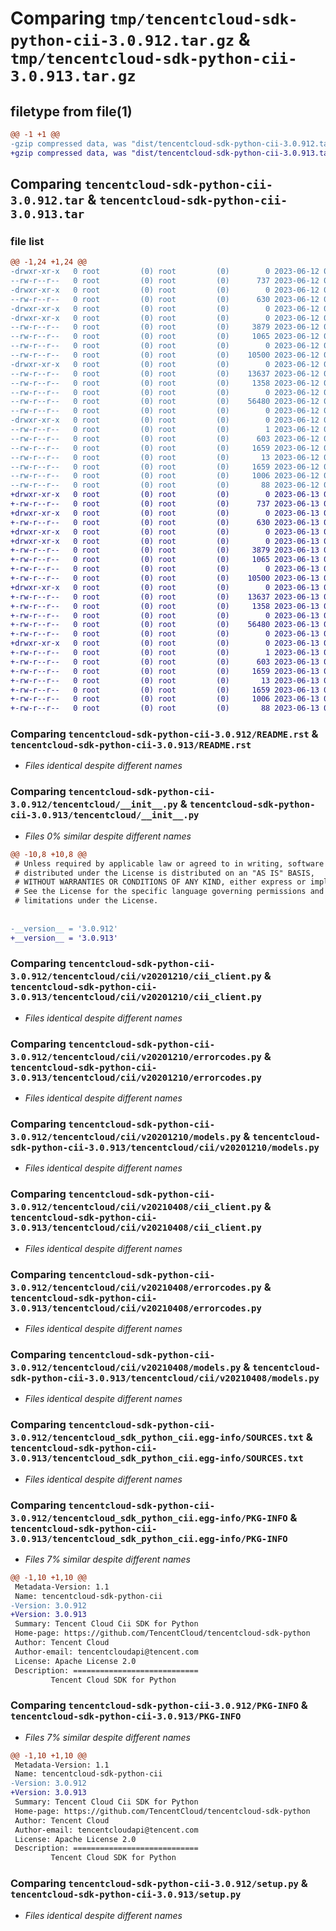 # Comparing `tmp/tencentcloud-sdk-python-cii-3.0.912.tar.gz` & `tmp/tencentcloud-sdk-python-cii-3.0.913.tar.gz`

## filetype from file(1)

```diff
@@ -1 +1 @@
-gzip compressed data, was "dist/tencentcloud-sdk-python-cii-3.0.912.tar", last modified: Mon Jun 12 02:59:28 2023, max compression
+gzip compressed data, was "dist/tencentcloud-sdk-python-cii-3.0.913.tar", last modified: Tue Jun 13 02:07:16 2023, max compression
```

## Comparing `tencentcloud-sdk-python-cii-3.0.912.tar` & `tencentcloud-sdk-python-cii-3.0.913.tar`

### file list

```diff
@@ -1,24 +1,24 @@
-drwxr-xr-x   0 root         (0) root         (0)        0 2023-06-12 02:59:28.000000 tencentcloud-sdk-python-cii-3.0.912/
--rw-r--r--   0 root         (0) root         (0)      737 2023-06-12 02:59:28.000000 tencentcloud-sdk-python-cii-3.0.912/README.rst
-drwxr-xr-x   0 root         (0) root         (0)        0 2023-06-12 02:59:28.000000 tencentcloud-sdk-python-cii-3.0.912/tencentcloud/
--rw-r--r--   0 root         (0) root         (0)      630 2023-06-12 02:59:28.000000 tencentcloud-sdk-python-cii-3.0.912/tencentcloud/__init__.py
-drwxr-xr-x   0 root         (0) root         (0)        0 2023-06-12 02:59:28.000000 tencentcloud-sdk-python-cii-3.0.912/tencentcloud/cii/
-drwxr-xr-x   0 root         (0) root         (0)        0 2023-06-12 02:59:28.000000 tencentcloud-sdk-python-cii-3.0.912/tencentcloud/cii/v20201210/
--rw-r--r--   0 root         (0) root         (0)     3879 2023-06-12 02:59:28.000000 tencentcloud-sdk-python-cii-3.0.912/tencentcloud/cii/v20201210/cii_client.py
--rw-r--r--   0 root         (0) root         (0)     1065 2023-06-12 02:59:28.000000 tencentcloud-sdk-python-cii-3.0.912/tencentcloud/cii/v20201210/errorcodes.py
--rw-r--r--   0 root         (0) root         (0)        0 2023-06-12 02:59:28.000000 tencentcloud-sdk-python-cii-3.0.912/tencentcloud/cii/v20201210/__init__.py
--rw-r--r--   0 root         (0) root         (0)    10500 2023-06-12 02:59:28.000000 tencentcloud-sdk-python-cii-3.0.912/tencentcloud/cii/v20201210/models.py
-drwxr-xr-x   0 root         (0) root         (0)        0 2023-06-12 02:59:28.000000 tencentcloud-sdk-python-cii-3.0.912/tencentcloud/cii/v20210408/
--rw-r--r--   0 root         (0) root         (0)    13637 2023-06-12 02:59:28.000000 tencentcloud-sdk-python-cii-3.0.912/tencentcloud/cii/v20210408/cii_client.py
--rw-r--r--   0 root         (0) root         (0)     1358 2023-06-12 02:59:28.000000 tencentcloud-sdk-python-cii-3.0.912/tencentcloud/cii/v20210408/errorcodes.py
--rw-r--r--   0 root         (0) root         (0)        0 2023-06-12 02:59:28.000000 tencentcloud-sdk-python-cii-3.0.912/tencentcloud/cii/v20210408/__init__.py
--rw-r--r--   0 root         (0) root         (0)    56480 2023-06-12 02:59:28.000000 tencentcloud-sdk-python-cii-3.0.912/tencentcloud/cii/v20210408/models.py
--rw-r--r--   0 root         (0) root         (0)        0 2023-06-12 02:59:28.000000 tencentcloud-sdk-python-cii-3.0.912/tencentcloud/cii/__init__.py
-drwxr-xr-x   0 root         (0) root         (0)        0 2023-06-12 02:59:28.000000 tencentcloud-sdk-python-cii-3.0.912/tencentcloud_sdk_python_cii.egg-info/
--rw-r--r--   0 root         (0) root         (0)        1 2023-06-12 02:59:28.000000 tencentcloud-sdk-python-cii-3.0.912/tencentcloud_sdk_python_cii.egg-info/dependency_links.txt
--rw-r--r--   0 root         (0) root         (0)      603 2023-06-12 02:59:28.000000 tencentcloud-sdk-python-cii-3.0.912/tencentcloud_sdk_python_cii.egg-info/SOURCES.txt
--rw-r--r--   0 root         (0) root         (0)     1659 2023-06-12 02:59:28.000000 tencentcloud-sdk-python-cii-3.0.912/tencentcloud_sdk_python_cii.egg-info/PKG-INFO
--rw-r--r--   0 root         (0) root         (0)       13 2023-06-12 02:59:28.000000 tencentcloud-sdk-python-cii-3.0.912/tencentcloud_sdk_python_cii.egg-info/top_level.txt
--rw-r--r--   0 root         (0) root         (0)     1659 2023-06-12 02:59:28.000000 tencentcloud-sdk-python-cii-3.0.912/PKG-INFO
--rw-r--r--   0 root         (0) root         (0)     1006 2023-06-12 02:59:28.000000 tencentcloud-sdk-python-cii-3.0.912/setup.py
--rw-r--r--   0 root         (0) root         (0)       88 2023-06-12 02:59:28.000000 tencentcloud-sdk-python-cii-3.0.912/setup.cfg
+drwxr-xr-x   0 root         (0) root         (0)        0 2023-06-13 02:07:16.000000 tencentcloud-sdk-python-cii-3.0.913/
+-rw-r--r--   0 root         (0) root         (0)      737 2023-06-13 02:07:16.000000 tencentcloud-sdk-python-cii-3.0.913/README.rst
+drwxr-xr-x   0 root         (0) root         (0)        0 2023-06-13 02:07:16.000000 tencentcloud-sdk-python-cii-3.0.913/tencentcloud/
+-rw-r--r--   0 root         (0) root         (0)      630 2023-06-13 02:07:16.000000 tencentcloud-sdk-python-cii-3.0.913/tencentcloud/__init__.py
+drwxr-xr-x   0 root         (0) root         (0)        0 2023-06-13 02:07:16.000000 tencentcloud-sdk-python-cii-3.0.913/tencentcloud/cii/
+drwxr-xr-x   0 root         (0) root         (0)        0 2023-06-13 02:07:16.000000 tencentcloud-sdk-python-cii-3.0.913/tencentcloud/cii/v20201210/
+-rw-r--r--   0 root         (0) root         (0)     3879 2023-06-13 02:07:16.000000 tencentcloud-sdk-python-cii-3.0.913/tencentcloud/cii/v20201210/cii_client.py
+-rw-r--r--   0 root         (0) root         (0)     1065 2023-06-13 02:07:16.000000 tencentcloud-sdk-python-cii-3.0.913/tencentcloud/cii/v20201210/errorcodes.py
+-rw-r--r--   0 root         (0) root         (0)        0 2023-06-13 02:07:16.000000 tencentcloud-sdk-python-cii-3.0.913/tencentcloud/cii/v20201210/__init__.py
+-rw-r--r--   0 root         (0) root         (0)    10500 2023-06-13 02:07:16.000000 tencentcloud-sdk-python-cii-3.0.913/tencentcloud/cii/v20201210/models.py
+drwxr-xr-x   0 root         (0) root         (0)        0 2023-06-13 02:07:16.000000 tencentcloud-sdk-python-cii-3.0.913/tencentcloud/cii/v20210408/
+-rw-r--r--   0 root         (0) root         (0)    13637 2023-06-13 02:07:16.000000 tencentcloud-sdk-python-cii-3.0.913/tencentcloud/cii/v20210408/cii_client.py
+-rw-r--r--   0 root         (0) root         (0)     1358 2023-06-13 02:07:16.000000 tencentcloud-sdk-python-cii-3.0.913/tencentcloud/cii/v20210408/errorcodes.py
+-rw-r--r--   0 root         (0) root         (0)        0 2023-06-13 02:07:16.000000 tencentcloud-sdk-python-cii-3.0.913/tencentcloud/cii/v20210408/__init__.py
+-rw-r--r--   0 root         (0) root         (0)    56480 2023-06-13 02:07:16.000000 tencentcloud-sdk-python-cii-3.0.913/tencentcloud/cii/v20210408/models.py
+-rw-r--r--   0 root         (0) root         (0)        0 2023-06-13 02:07:16.000000 tencentcloud-sdk-python-cii-3.0.913/tencentcloud/cii/__init__.py
+drwxr-xr-x   0 root         (0) root         (0)        0 2023-06-13 02:07:16.000000 tencentcloud-sdk-python-cii-3.0.913/tencentcloud_sdk_python_cii.egg-info/
+-rw-r--r--   0 root         (0) root         (0)        1 2023-06-13 02:07:16.000000 tencentcloud-sdk-python-cii-3.0.913/tencentcloud_sdk_python_cii.egg-info/dependency_links.txt
+-rw-r--r--   0 root         (0) root         (0)      603 2023-06-13 02:07:16.000000 tencentcloud-sdk-python-cii-3.0.913/tencentcloud_sdk_python_cii.egg-info/SOURCES.txt
+-rw-r--r--   0 root         (0) root         (0)     1659 2023-06-13 02:07:16.000000 tencentcloud-sdk-python-cii-3.0.913/tencentcloud_sdk_python_cii.egg-info/PKG-INFO
+-rw-r--r--   0 root         (0) root         (0)       13 2023-06-13 02:07:16.000000 tencentcloud-sdk-python-cii-3.0.913/tencentcloud_sdk_python_cii.egg-info/top_level.txt
+-rw-r--r--   0 root         (0) root         (0)     1659 2023-06-13 02:07:16.000000 tencentcloud-sdk-python-cii-3.0.913/PKG-INFO
+-rw-r--r--   0 root         (0) root         (0)     1006 2023-06-13 02:07:16.000000 tencentcloud-sdk-python-cii-3.0.913/setup.py
+-rw-r--r--   0 root         (0) root         (0)       88 2023-06-13 02:07:16.000000 tencentcloud-sdk-python-cii-3.0.913/setup.cfg
```

### Comparing `tencentcloud-sdk-python-cii-3.0.912/README.rst` & `tencentcloud-sdk-python-cii-3.0.913/README.rst`

 * *Files identical despite different names*

### Comparing `tencentcloud-sdk-python-cii-3.0.912/tencentcloud/__init__.py` & `tencentcloud-sdk-python-cii-3.0.913/tencentcloud/__init__.py`

 * *Files 0% similar despite different names*

```diff
@@ -10,8 +10,8 @@
 # Unless required by applicable law or agreed to in writing, software
 # distributed under the License is distributed on an "AS IS" BASIS,
 # WITHOUT WARRANTIES OR CONDITIONS OF ANY KIND, either express or implied.
 # See the License for the specific language governing permissions and
 # limitations under the License.
 
 
-__version__ = '3.0.912'
+__version__ = '3.0.913'
```

### Comparing `tencentcloud-sdk-python-cii-3.0.912/tencentcloud/cii/v20201210/cii_client.py` & `tencentcloud-sdk-python-cii-3.0.913/tencentcloud/cii/v20201210/cii_client.py`

 * *Files identical despite different names*

### Comparing `tencentcloud-sdk-python-cii-3.0.912/tencentcloud/cii/v20201210/errorcodes.py` & `tencentcloud-sdk-python-cii-3.0.913/tencentcloud/cii/v20201210/errorcodes.py`

 * *Files identical despite different names*

### Comparing `tencentcloud-sdk-python-cii-3.0.912/tencentcloud/cii/v20201210/models.py` & `tencentcloud-sdk-python-cii-3.0.913/tencentcloud/cii/v20201210/models.py`

 * *Files identical despite different names*

### Comparing `tencentcloud-sdk-python-cii-3.0.912/tencentcloud/cii/v20210408/cii_client.py` & `tencentcloud-sdk-python-cii-3.0.913/tencentcloud/cii/v20210408/cii_client.py`

 * *Files identical despite different names*

### Comparing `tencentcloud-sdk-python-cii-3.0.912/tencentcloud/cii/v20210408/errorcodes.py` & `tencentcloud-sdk-python-cii-3.0.913/tencentcloud/cii/v20210408/errorcodes.py`

 * *Files identical despite different names*

### Comparing `tencentcloud-sdk-python-cii-3.0.912/tencentcloud/cii/v20210408/models.py` & `tencentcloud-sdk-python-cii-3.0.913/tencentcloud/cii/v20210408/models.py`

 * *Files identical despite different names*

### Comparing `tencentcloud-sdk-python-cii-3.0.912/tencentcloud_sdk_python_cii.egg-info/SOURCES.txt` & `tencentcloud-sdk-python-cii-3.0.913/tencentcloud_sdk_python_cii.egg-info/SOURCES.txt`

 * *Files identical despite different names*

### Comparing `tencentcloud-sdk-python-cii-3.0.912/tencentcloud_sdk_python_cii.egg-info/PKG-INFO` & `tencentcloud-sdk-python-cii-3.0.913/tencentcloud_sdk_python_cii.egg-info/PKG-INFO`

 * *Files 7% similar despite different names*

```diff
@@ -1,10 +1,10 @@
 Metadata-Version: 1.1
 Name: tencentcloud-sdk-python-cii
-Version: 3.0.912
+Version: 3.0.913
 Summary: Tencent Cloud Cii SDK for Python
 Home-page: https://github.com/TencentCloud/tencentcloud-sdk-python
 Author: Tencent Cloud
 Author-email: tencentcloudapi@tencent.com
 License: Apache License 2.0
 Description: ============================
         Tencent Cloud SDK for Python
```

### Comparing `tencentcloud-sdk-python-cii-3.0.912/PKG-INFO` & `tencentcloud-sdk-python-cii-3.0.913/PKG-INFO`

 * *Files 7% similar despite different names*

```diff
@@ -1,10 +1,10 @@
 Metadata-Version: 1.1
 Name: tencentcloud-sdk-python-cii
-Version: 3.0.912
+Version: 3.0.913
 Summary: Tencent Cloud Cii SDK for Python
 Home-page: https://github.com/TencentCloud/tencentcloud-sdk-python
 Author: Tencent Cloud
 Author-email: tencentcloudapi@tencent.com
 License: Apache License 2.0
 Description: ============================
         Tencent Cloud SDK for Python
```

### Comparing `tencentcloud-sdk-python-cii-3.0.912/setup.py` & `tencentcloud-sdk-python-cii-3.0.913/setup.py`

 * *Files identical despite different names*

